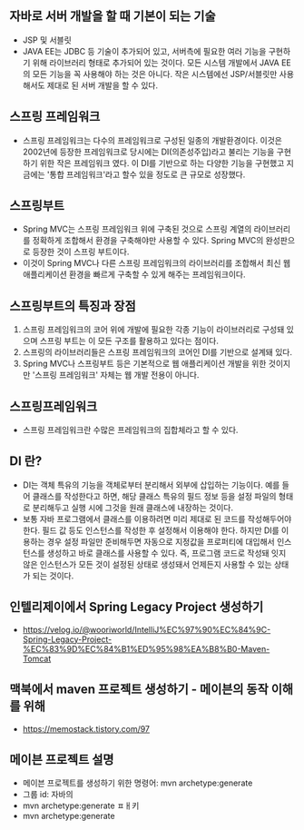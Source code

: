 ## 자바로 서버 개발을 할 때 기본이 되는 기술
- JSP 및 서블릿
- JAVA EE는 JDBC 등 기술이 추가되어 있고, 서버측에 필요한 여러 기능을 구현하기 위해 라이브러리 형태로 추가되어 있는 것이다. 모든 시스템 개발에서 JAVA EE의 모든 기능을 꼭 사용해야 하는 것은 아니다. 
 작은 시스템에선 JSP/서블릿만 사용해서도 제대로 된 서버 개발을 할 수 있다.

## 스프링 프레임워크
- 스프링 프레임워크는 다수의 프레임워크로 구성된 일종의 개발환경이다. 이것은 2002년에 등장한 프레임워크로 당시에는 DI(의존성주입)라고 불리는 기능을 구현하기 위한 작은 프레임워크 였다. 이 DI를 기반으로 하는 다양한 기능을 구현했고 지금에는 '통합 프레임워크'라고 할수 있을 정도로 큰 규모로 성장했다. 

## 스프링부트
- Spring MVC는 스프링 프레임워크 위에 구축된 것으로 스프링 계열의 라이브러리를 정확하게 조합해서 환경을 구축해야만 사용할 수 있다. Spring MVC의 완성판으로 등장한 것이 스프링 부트이다.
- 이것이 Spring MVC나 다른 스프링 프레임워크의 라이브러리를 조합해서 최신 웹 애플리케이션 환경을 빠르게 구축할 수 있게 해주는 프레임워크이다.

## 스프링부트의 특징과 장점
1. 스프링 프레임워크의 코어 위에 개발에 필요한 각종 기능이 라이브러리로 구성돼 있으며 스프링 부트는 이 모든 구조를 활용하고 있다는 점이다.
2. 스프링의 라이브러리들은 스프링 프레임워크의 코어인 DI를 기반으로 설계돼 있다.
3. Spring MVC나 스프링부트 등은 기본적으로 웹 애플리케이션 개발을 위한 것이지만 '스프링 프레임워크' 자체는 웹 개발 전용이 아니다. 

## 스프링프레임워크
- 스프링 프레임워크란 수많은 프레임워크의 집합체라고 할 수 있다. 

## DI 란?
- DI는 객체 특유의 기능을 객체로부터 분리해서 외부에 삽입하는 기능이다. 예를 들어 클래스를 작성한다고 하면, 해당 클래스 특유의 필드 정보 등을 설정 파일의 형태로 분리해두고 실행 시에 그것을 원래 클래스에 내장하는 것이다.
- 보통 자바 프로그램에서 클래스를 이용하려면 미리 제대로 된 코드를 작성해두어야 한다. 필드 값 등도 인스턴스를 작성한 후 설정해서 이용해야 한다. 하지만 DI를 이용하는 경우 설정 파일만 준비해두면 자동으로 지정값을 프로퍼티에 대입해서 인스턴스를 생성하고 바로 클래스를 사용할 수 있다. 즉, 프로그램 코드로 작성돼 잇지 않은 인스턴스가 모든 것이 설정된 상태로 생성돼서 언제든지 사용할 수 있는 상태가 되는 것이다.

## 인텔리제이에서 Spring Legacy Project 생성하기
- https://velog.io/@wooriworld/IntelliJ%EC%97%90%EC%84%9C-Spring-Legacy-Project-%EC%83%9D%EC%84%B1%ED%95%98%EA%B8%B0-Maven-Tomcat

## 맥북에서 maven 프로젝트 생성하기 - 메이븐의 동작 이해를 위해 
- https://memostack.tistory.com/97

## 메이븐 프로젝트 설명
- 메이븐 프로젝트를 생성하기 위한 명령어: mvn archetype:generate 
- 그룹 id: 자바의 
- mvn archetype:generate ㅍㅐ키
- mvn archetype:generate 
